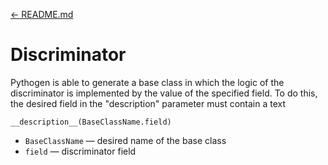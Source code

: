 [← README.md](/README.md)

# Discriminator
Pythogen is able to generate a base class in which the logic of the discriminator is implemented by the value of the specified field. To do this, the desired field in the "description" parameter must contain a text
```
__description__(BaseClassName.field)
```
- `BaseClassName` — desired name of the base class
- `field` — discriminator field
